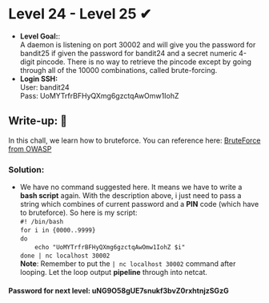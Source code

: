 # Level 24 - Level 25 ✔
- **Level Goal:**:<br>
A daemon is listening on port 30002 and will give you the password for bandit25 if given the password for bandit24 and a secret numeric 4-digit pincode. There is no way to retrieve the pincode except by going through all of the 10000 combinations, called brute-forcing.<br>                                            
- **Login SSH:**<br>
User: bandit24<br>
Pass: UoMYTrfrBFHyQXmg6gzctqAwOmw1IohZ<br>
## Write-up: 📝<br>
In this chall, we learn how to bruteforce. You can reference here: [BruteForce from OWASP](https://owasp.org/www-community/attacks/Brute_force_attack) <br>
### Solution:<br>
- We have no command suggested here. It means we have to write a **bash script** again. With the description above, i just need to pass a string which combines of current 
password and a **PIN** code (which have to bruteforce). So here is my script:<br>
`#! /bin/bash`<br>
`for i in {0000..9999}`<br>
`do`<br>
`    echo "UoMYTrfrBFHyQXmg6gzctqAwOmw1IohZ $i"`<br>
`done | nc localhost 30002`<br>
**Note**: Remember to put the `| nc localhost 30002` command after looping. Let the loop output **pipeline** through into netcat.  <br>
#### Password for next level: uNG9O58gUE7snukf3bvZ0rxhtnjzSGzG 


